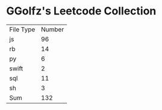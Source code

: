 # GGolfz's Leetcode Collection

<table><tr><td>File Type</td><td>Number</td></tr><tr><td>js</td><td>96</td></tr><tr><td>rb</td><td>14</td></tr><tr><td>py</td><td>6</td></tr><tr><td>swift</td><td>2</td></tr><tr><td>sql</td><td>11</td></tr><tr><td>sh</td><td>3</td></tr><tr><td>Sum</td><td>132</td></tr></table>